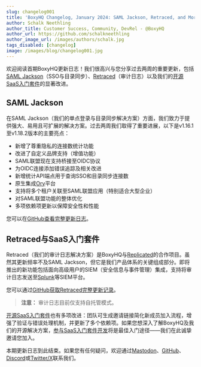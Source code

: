 ```yaml
---
slug: changelog001
title: 'BoxyHQ Changelog, January 2024: SAML Jackson, Retraced, and More'
author: Schalk Neethling
author_title: Customer Success, Community, DevRel - @BoxyHQ
author_url: https://github.com/schalkneethling
author_image_url: /images/authors/schalk.jpg
tags_disabled: [changelog]
image: /images/blog/changelog001.jpg
---
```


欢迎阅读首期BoxyHQ更新日志！我们很高兴与您分享过去两周的重要更新，包括[SAML Jackson](https://github.com/boxyhq/jackson)（SSO与目录同步）、[Retraced](https://github.com/retracedhq/retraced)（审计日志）以及我们的[开源SaaS入门套件](https://github.com/boxyhq/saas-starter-kit)的显著改进。

## SAML Jackson

在SAML Jackson（我们的单点登录与目录同步解决方案）方面，我们致力于提供强大、易用且可扩展的解决方案。过去两周我们取得了重要进展，以下是v1.16.1至v1.18.2版本的主要亮点：

- 新增了尊重隐私的连接数统计功能
- 改进了自定义品牌支持（增值功能）
- SAML联盟现在支持桥接至OIDC协议
- 为OIDC连接添加错误追踪及相关改进
- 新增统计API端点用于查询SSO和目录同步连接数
- 原生集成[Ory](https://www.ory.sh/)平台
- 支持将多个租户关联至SAML联盟应用（特别适合大型企业）
- 对SAML联盟功能的整体优化
- 多项依赖项更新以保障安全性和性能

您可以在[GitHub查看完整更新日志](https://github.com/boxyhq/jackson/releases)。

## Retraced与SaaS入门套件

Retraced（我们的审计日志解决方案）是BoxyHQ与[Replicated](https://www.replicated.com/)的合作项目。虽然其更新频率不及SAML Jackson，但它是我们产品体系的关键组成部分。即将推出的新功能包括面向高级用户的SIEM（安全信息与事件管理）集成，支持将审计日志发送至[Splunk](https://www.splunk.com/)等SIEM平台。

您可以通过[GitHub获取Retraced完整更新记录](https://github.com/retracedhq/retraced/releases)。

> **注意：** 审计日志目前仅支持自托管模式。

[开源SaaS入门套件](https://github.com/boxyhq/saas-starter-kit)也有多项改进：团队可生成邀请链接简化新成员加入流程，增强了验证与错误处理机制，并更新了多个依赖项。如果您想深入了解BoxyHQ及我们的开源解决方案，[参与SaaS入门套件开发](https://github.com/boxyhq/saas-starter-kit/issues)将是最佳入门途径——我们在此诚挚邀请您加入。

本期更新日志到此结束。如果您有任何疑问，欢迎通过[Mastodon](https://hachyderm.io/@boxyhq)、[GitHub](https://github.com/boxyhq)、[Discord](https://discord.boxyhq.com/)或[Twitter/X](https://twitter.com/boxyhq)联系我们。